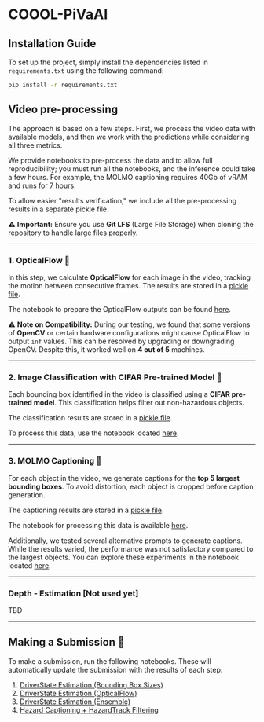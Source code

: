 # COOOL-PiVaAI

## Installation Guide
To set up the project, simply install the dependencies listed in `requirements.txt` using the following command:

```bash
pip install -r requirements.txt
```
## Video pre-processing
The approach is based on a few steps. First, we process the video data with available models, and then we work with the predictions while considering all three metrics. 

We provide notebooks to pre-process the data and to allow full reproducibility; you must run all the notebooks, and the inference could take a few hours. For example, the MOLMO captioning requires 40Gb of vRAM and runs for 7 hours.

To allow easier "results verification," we include all the pre-processing results in a separate pickle file.

⚠️ **Important:** Ensure you use **Git LFS** (Large File Storage) when cloning the repository to handle large files properly.

---

### 1. OpticalFlow 🌊

In this step, we calculate **OpticalFlow** for each image in the video, tracking the motion between consecutive frames. The results are stored in a [pickle file](https://github.com/picekl/COOOL-PiVaAI/tree/main/resources/optical-flow).

The notebook to prepare the OpticalFlow outputs can be found [here](https://github.com/picekl/COOOL-PiVaAI/blob/main/video-preprocessing/optical-flow/run-optical-flow.ipynb).

⚠️ **Note on Compatibility:** During our testing, we found that some versions of **OpenCV** or certain hardware configurations might cause OpticalFlow to output `inf` values. This can be resolved by upgrading or downgrading OpenCV. Despite this, it worked well on **4 out of 5** machines.

---

### 2. Image Classification with CIFAR Pre-trained Model 📸

Each bounding box identified in the video is classified using a **CIFAR pre-trained model**. This classification helps filter out non-hazardous objects.

The classification results are stored in a [pickle file](https://github.com/picekl/COOOL-PiVaAI/tree/main/resources/cifar-classification).

To process this data, use the notebook located [here](https://github.com/picekl/COOOL-PiVaAI/blob/main/video-preprocessing/cifar-classification/run-cifar-obj-cls.ipynb).

---

### 3. MOLMO Captioning 📝

For each object in the video, we generate captions for the **top 5 largest bounding boxes**. To avoid distortion, each object is cropped before caption generation.

The captioning results are stored in a [pickle file](https://github.com/picekl/COOOL-PiVaAI/tree/main/resources/molmo-captions).

The notebook for processing this data is available [here](https://github.com/picekl/COOOL-PiVaAI/blob/main/video-preprocessing/molmo-captioning/run-molmo-largest-obj-cap.ipynb).

Additionally, we tested several alternative prompts to generate captions. While the results varied, the performance was not satisfactory compared to the largest objects. You can explore these experiments in the notebook located [here](https://github.com/picekl/COOOL-PiVaAI/blob/main/video-preprocessing/molmo-captioning/run-molmo-obj-cap.ipynb).

---

### Depth - Estimation [Not used yet] 
TBD

---

## Making a Submission 🚀

To make a submission, run the following notebooks. These will automatically update the submission with the results of each step:

1. [DriverState Estimation (Bounding Box Sizes)](1.DriverState+HazardTrack-Estimation-BboxSizes.ipynb)
2. [DriverState Estimation (OpticalFlow)](2.DriverState-Estimation-OpticalFlow.ipynb)
3. [DriverState Estimation (Ensemble)](3.DriverState+HazardTrack-Estimation-Ensemble.ipynb)
4. [Hazard Captioning + HazardTrack Filtering](4.HazardCaptioning.ipynb)